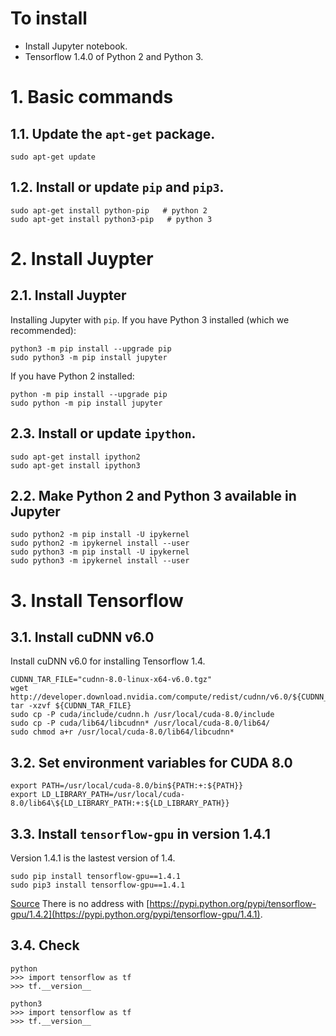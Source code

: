 # To install
* Install Jupyter notebook.
* Tensorflow 1.4.0 of Python 2 and Python 3.

# 1. Basic commands
## 1.1. Update the `apt-get` package.
```
sudo apt-get update
```

## 1.2. Install or update `pip` and `pip3`.
```
sudo apt-get install python-pip	  # python 2
sudo apt-get install python3-pip   # python 3
```

# 2. Install Juypter

## 2.1. Install Juypter
Installing Jupyter with `pip`.
If you have Python 3 installed (which we recommended):
```
python3 -m pip install --upgrade pip
sudo python3 -m pip install jupyter
```
If you have Python 2 installed:
```
python -m pip install --upgrade pip
sudo python -m pip install jupyter
```
## 2.3. Install or update `ipython`.
```
sudo apt-get install ipython2
sudo apt-get install ipython3
```

## 2.2. Make Python 2 and Python 3 available in Jupyter
```
sudo python2 -m pip install -U ipykernel
sudo python2 -m ipykernel install --user
sudo python3 -m pip install -U ipykernel
sudo python3 -m ipykernel install --user
```

# 3. Install Tensorflow

## 3.1. Install cuDNN v6.0
Install cuDNN v6.0 for installing Tensorflow 1.4.
```
CUDNN_TAR_FILE="cudnn-8.0-linux-x64-v6.0.tgz"
wget http://developer.download.nvidia.com/compute/redist/cudnn/v6.0/${CUDNN_TAR_FILE}
tar -xzvf ${CUDNN_TAR_FILE}
sudo cp -P cuda/include/cudnn.h /usr/local/cuda-8.0/include
sudo cp -P cuda/lib64/libcudnn* /usr/local/cuda-8.0/lib64/
sudo chmod a+r /usr/local/cuda-8.0/lib64/libcudnn*
```

## 3.2. Set environment variables for CUDA 8.0
```
export PATH=/usr/local/cuda-8.0/bin${PATH:+:${PATH}}
export LD_LIBRARY_PATH=/usr/local/cuda-8.0/lib64\${LD_LIBRARY_PATH:+:${LD_LIBRARY_PATH}}
```

## 3.3. Install `tensorflow-gpu` in version 1.4.1
Version 1.4.1 is the lastest version of 1.4.
```
sudo pip install tensorflow-gpu==1.4.1
sudo pip3 install tensorflow-gpu==1.4.1
```
[Source](https://pypi.python.org/pypi/tensorflow-gpu/1.4.1)
There is no address with [https://pypi.python.org/pypi/tensorflow-gpu/1.4.2](https://pypi.python.org/pypi/tensorflow-gpu/1.4.1).

## 3.4. Check
```
python
>>> import tensorflow as tf
>>> tf.__version__
```
```
python3
>>> import tensorflow as tf
>>> tf.__version__
```
